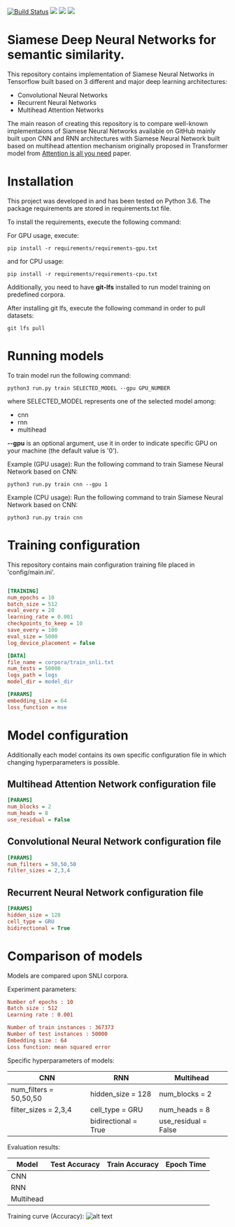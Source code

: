 [![Build Status](https://travis-ci.org/tlatkowski/multihead-siamese-nets.svg?style=plastic?branch=master)](https://travis-ci.org/tlatkowski/multihead-siamese-nets) ![](https://img.shields.io/badge/Python-3.6-blue.svg) ![](https://img.shields.io/badge/TensorFlow-1.5.0-blue.svg) ![](https://img.shields.io/badge/License-MIT-blue.svg)

# Siamese Deep Neural Networks for semantic similarity.
This repository contains implementation of Siamese Neural Networks in Tensorflow built based on 3 different and major deep learning architectures:
- Convolutional Neural Networks
- Recurrent Neural Networks
- Multihead Attention Networks

The main reason of creating this repository is to compare well-known implementaions of Siamese Neural Networks available on GitHub mainly built upon CNN and RNN architectures with Siamese Neural Network built based on multihead attention mechanism originally proposed in Transformer model from [Attention is all you need](https://papers.nips.cc/paper/7181-attention-is-all-you-need.pdf) paper.

# Installation
This project was developed in and has been tested on Python 3.6. The package requirements are stored in requirements.txt file.

To install the requirements, execute the following command:

For GPU usage, execute:
```
pip install -r requirements/requirements-gpu.txt
```
and for CPU usage:
```
pip install -r requirements/requirements-cpu.txt
```

Additionally, you need to have **git-lfs** installed to run model training on predefined corpora.

After installing git lfs, execute the following command in order to pull datasets:
```
git lfs pull
```

# Running models
To train model run the following command:

```
python3 run.py train SELECTED_MODEL --gpu GPU_NUMBER
```

where SELECTED_MODEL represents one of the selected model among:
- cnn
- rnn
- multihead

**--gpu** is an optional argument, use it in order to indicate specific GPU on your machine (the default value is '0').

Example (GPU usage):
Run the following command to train Siamese Neural Network based on CNN:
```
python3 run.py train cnn --gpu 1
```

Example (CPU usage):
Run the following command to train Siamese Neural Network based on CNN:
```
python3 run.py train cnn
```
# Training configuration
This repository contains main configuration training file placed in 'config/main.ini'.

```ini

[TRAINING]
num_epochs = 10
batch_size = 512
eval_every = 20
learning_rate = 0.001
checkpoints_to_keep = 10
save_every = 100
eval_size = 5000
log_device_placement = false

[DATA]
file_name = corpora/train_snli.txt
num_tests = 50000
logs_path = logs
model_dir = model_dir

[PARAMS]
embedding_size = 64
loss_function = mse
```

# Model configuration
Additionally each model contains its own specific configuration file in which changing hyperparameters is possible.

## Multihead Attention Network configuration file
```ini
[PARAMS]
num_blocks = 2
num_heads = 8
use_residual = False
```
## Convolutional Neural Network configuration file
```ini
[PARAMS]
num_filters = 50,50,50
filter_sizes = 2,3,4
```
## Recurrent Neural Network configuration file
```ini
[PARAMS]
hidden_size = 128
cell_type = GRU
bidirectional = True
```
# Comparison of models
Models are compared upon SNLI corpora.

Experiment parameters:
```ini
Number of epochs : 10
Batch size : 512
Learning rate : 0.001

Number of train instances : 367373
Number of test instances : 50000
Embedding size : 64
Loss function: mean squared error
```

Specific hyperparameters of models:

CNN | RNN | Multihead
------------ | ------------- | -------------
num_filters = 50,50,50 | hidden_size = 128 | num_blocks = 2
filter_sizes = 2,3,4 | cell_type = GRU | num_heads = 8
|  | bidirectional = True | use_residual = False

Evaluation results:

Model | Test Accuracy | Train Accuracy | Epoch Time
------------ | ------------ | ------------- | -------------
CNN |  |  |  
RNN |  |  |  
Multihead |  |  | 

Training curve (Accuracy): 
![alt text][results]

[results]: https://github.com/tlatkowski/multihead-siamese-nets/blob/master/pics/results.png "Evaluation results"

